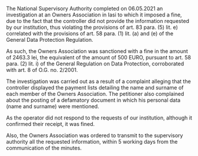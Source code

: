 The National Supervisory Authority completed on 06.05.2021 an investigation at an Owners Association in Iasi to which it imposed a fine, due to the fact that the controller did not provide the information requested by our institution, thus violating the provisions of art. 83 para. (5) lit. e) correlated with the provisions of art. 58 para. (1) lit. (a) and (e) of the General Data Protection Regulation.

As such, the Owners Association was sanctioned with a fine in the amount of 2463.3 lei, the equivalent of the amount of 500 EURO, pursuant to art. 58 para. (2) lit. i) of the General Regulation on Data Protection, corroborated with art. 8 of O.G. no. 2/2001.

The investigation was carried out as a result of a complaint alleging that the controller displayed the payment lists detailing the name and surname of each member of the Owners Association. The petitioner also complained about the posting of a defamatory document in which his personal data (name and surname) were mentioned.

As the operator did not respond to the requests of our institution, although it confirmed their receipt, it was fined.

Also, the Owners Association was ordered to transmit to the supervisory authority all the requested information, within 5 working days from the communication of the minutes.
